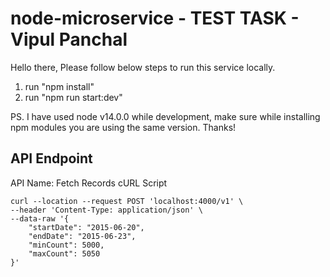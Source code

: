 # node-microservice - TEST TASK - Vipul Panchal

Hello there, Please follow below steps to run this service locally.
1. run "npm install"
2. run "npm run start:dev"

PS. I have used node v14.0.0 while development, make sure while installing npm modules you are using the same version. Thanks!

## API Endpoint

API Name: Fetch Records
cURL Script
```
curl --location --request POST 'localhost:4000/v1' \
--header 'Content-Type: application/json' \
--data-raw '{
    "startDate": "2015-06-20",
    "endDate": "2015-06-23",
    "minCount": 5000,
    "maxCount": 5050
}'
```
